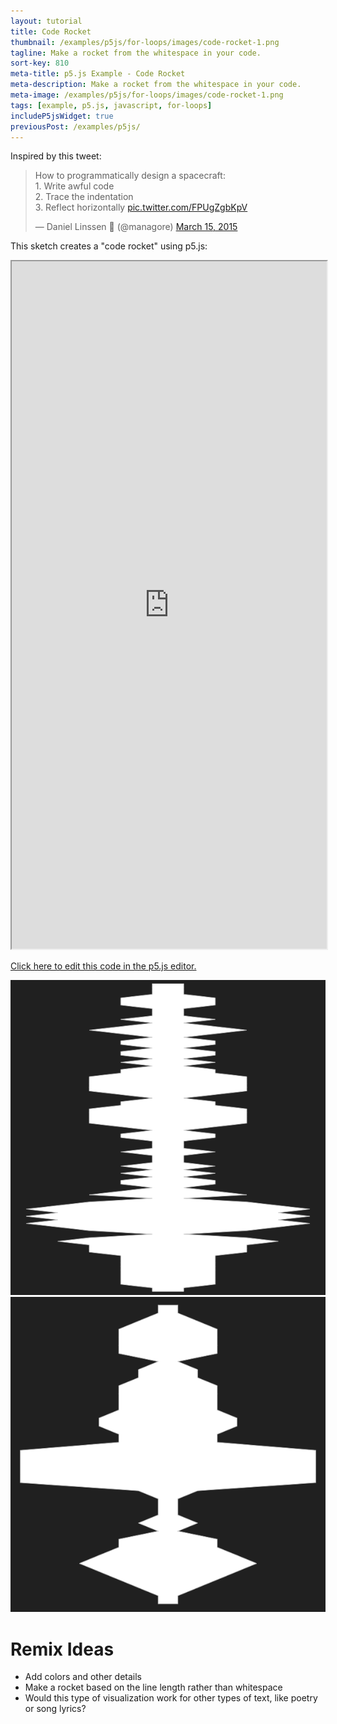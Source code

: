 ```yaml
---
layout: tutorial
title: Code Rocket
thumbnail: /examples/p5js/for-loops/images/code-rocket-1.png
tagline: Make a rocket from the whitespace in your code.
sort-key: 810
meta-title: p5.js Example - Code Rocket
meta-description: Make a rocket from the whitespace in your code.
meta-image: /examples/p5js/for-loops/images/code-rocket-1.png
tags: [example, p5.js, javascript, for-loops]
includeP5jsWidget: true
previousPost: /examples/p5js/
---
```


Inspired by this tweet:

<blockquote class="twitter-tweet" data-dnt="true"><p lang="en" dir="ltr">How to programmatically design a spacecraft:<br>1. Write awful code<br>2. Trace the indentation<br>3. Reflect horizontally <a href="http://t.co/FPUgZgbKpV">pic.twitter.com/FPUgZgbKpV</a></p>&mdash; Daniel Linssen 🦊 (@managore) <a href="https://twitter.com/managore/status/577252673621102592?ref_src=twsrc%5Etfw">March 15, 2015</a></blockquote> <script async src="https://platform.twitter.com/widgets.js" charset="utf-8"></script>

This sketch creates a "code rocket" using p5.js:

<iframe src="https://editor.p5js.org/KevinWorkman/full/zt9guV3S7" width="100%" height="1100"></iframe>

[Click here to edit this code in the p5.js editor.](https://editor.p5js.org/KevinWorkman/sketches/zt9guV3S7)

![code rocket](/examples/p5js/for-loops/images/code-rocket-2.png)
![code rocket](/examples/p5js/for-loops/images/code-rocket-3.png)

# Remix Ideas

- Add colors and other details
- Make a rocket based on the line length rather than whitespace
- Would this type of visualization work for other types of text, like poetry or song lyrics?